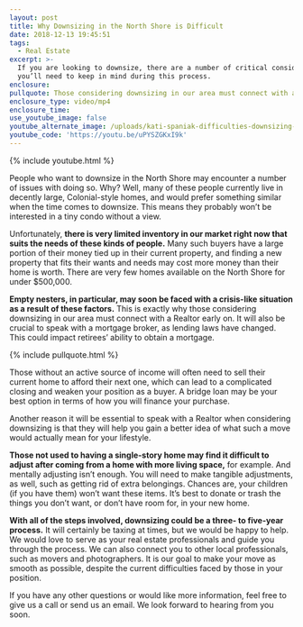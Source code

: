 ```yaml
---
layout: post
title: Why Downsizing in the North Shore is Difficult
date: 2018-12-13 19:45:51
tags:
  - Real Estate
excerpt: >-
  If you are looking to downsize, there are a number of critical considerations
  you’ll need to keep in mind during this process.
enclosure:
pullquote: Those considering downsizing in our area must connect with a Realtor early on.
enclosure_type: video/mp4
enclosure_time:
use_youtube_image: false
youtube_alternate_image: /uploads/kati-spaniak-difficulties-downsizing-youtube.jpg
youtube_code: 'https://youtu.be/uPYSZGKxI9k'
---
```


{% include youtube.html %}

People who want to downsize in the North Shore may encounter a number of issues with doing so. Why? Well, many of these people currently live in decently large, Colonial-style homes, and would prefer something similar when the time comes to downsize. This means they probably won’t be interested in a tiny condo without a view.&nbsp;

Unfortunately, **there is very limited inventory in our market right now that suits the needs of these kinds of people.** Many such buyers have a large portion of their money tied up in their current property, and finding a new property that fits their wants and needs may cost more money than their home is worth. There are very few homes available on the North Shore for under $500,000.&nbsp;

**Empty nesters, in particular, may soon be faced with a crisis-like situation as a result of these factors.** This is exactly why those considering downsizing in our area must connect with a Realtor early on. It will also be crucial to speak with a mortgage broker, as lending laws have changed. This could impact retirees’ ability to obtain a mortgage.&nbsp;

{% include pullquote.html %}

Those without an active source of income will often need to sell their current home to afford their next one, which can lead to a complicated closing and weaken your position as a buyer. A bridge loan may be your best option in terms of how you will finance your purchase.&nbsp;

Another reason it will be essential to speak with a Realtor when considering downsizing is that they will help you gain a better idea of what such a move would actually mean for your lifestyle.&nbsp;

**Those not used to having a single-story home may find it difficult to adjust after coming from a home with more living space,** for example. And mentally adjusting isn’t enough. You will need to make tangible adjustments, as well, such as getting rid of extra belongings. Chances are, your children (if you have them) won’t want these items. It’s best to donate or trash the things you don’t want, or don’t have room for, in your new home.&nbsp;

**With all of the steps involved, downsizing could be a three- to five-year process.** It will certainly be taxing at times, but we would be happy to help. We would love to serve as your real estate professionals and guide you through the process. We can also connect you to other local professionals, such as movers and photographers. It is our goal to make your move as smooth as possible, despite the current difficulties faced by those in your position.&nbsp;

If you have any other questions or would like more information, feel free to give us a call or send us an email. We look forward to hearing from you soon.